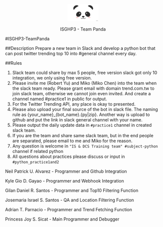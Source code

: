 <p align="center">
  <a href="">
    <img alt="Logo" src="panda-desu.jpg" width="100">
  </a>
</p>

<p align="center">
  ISGHP3 - Team Panda
</p>

#ISGHP3-TeamPanda

##Description
Prepare a new team in Slack and develop a python bot that can post twitter trending top 10 into #general channel every day.

##Rules
1. Slack team could share by max 5 people, free version slack got only 10 integration, we only using free version.
2. Please invite me (Robert Yu) and Miko (Miko Chen) into the team when the slack team ready. Please grant email with domain trend.com.tw to join slack team, otherwise we cannot join even invited. And create a channel named #practice1 in public for output.
3. For the Twitter Trending API, any place is okay to presented.
4. Please also upload your final source of the bot in slack file. The naming rule as {your_name}_{bot_name}.{py|zip}. Another way is upload to github and put the link in slack general channel with your name.
5. Please output the daily update data in `#practice1` channel in created slack team.
6. If you are the team and share same slack team, but in the end people are separated, please email to me and Miko for the reason.
7. Any question is welcome in `"IS & DCS Training team" #subject-python` channel if related python
8. All questions about practices please discuss or input in `#python_practice1and2`

Neil Patrick U. Alvarez - Programmer and Github Integration

Kyle Gio D. Gayao - Programmer and Webhook Integration

Gilan Daniel R. Santos - Programmer and Top10 Filtering Function

Josemaria Israel S. Santos - QA and Location Filtering Function

Adrian T. Parnacio - Programmer and Trend Fetching Function

Princess Joy S. Sicat - Main Programmer and Debugger
